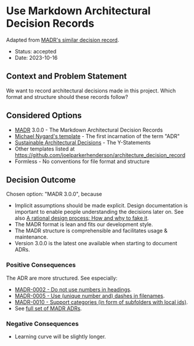 # Use Markdown Architectural Decision Records

Adapted from
[MADR's similar decision record](https://github.com/adr/madr/blob/2.1.2/docs/adr/0000-use-markdown-architectural-decision-records.md).

- Status: accepted
- Date: 2023-10-16

## Context and Problem Statement

We want to record architectural decisions made in this project.
Which format and structure should these records follow?

## Considered Options

- [MADR](https://adr.github.io/madr/) 3.0.0 - The Markdown Architectural Decision Records
- [Michael Nygard's template](http://thinkrelevance.com/blog/2011/11/15/documenting-architecture-decisions) - The first incarnation of the term "ADR"
- [Sustainable Architectural Decisions](https://www.infoq.com/articles/sustainable-architectural-design-decisions) - The Y-Statements
- Other templates listed at <https://github.com/joelparkerhenderson/architecture_decision_record>
- Formless - No conventions for file format and structure

## Decision Outcome

Chosen option: "MADR 3.0.0", because

- Implicit assumptions should be made explicit.
  Design documentation is important to enable people understanding the decisions later on.
  See also [A rational design process: How and why to fake it](https://doi.org/10.1109/TSE.1986.6312940).
- The MADR format is lean and fits our development style.
- The MADR structure is comprehensible and facilitates usage & maintenance.
- Version 3.0.0 is the latest one available when starting to document ADRs.

### Positive Consequences

The ADR are more structured. See especially:

- [MADR-0002 - Do not use numbers in headings](https://github.com/adr/madr/blob/2.1.2/docs/adr/0002-do-not-use-numbers-in-headings.md).
- [MADR-0005 - Use (unique number and) dashes in filenames](https://github.com/adr/madr/blob/2.1.2/docs/adr/0005-use-dashes-in-filenames.md).
- [MADR-0010 - Support categories (in form of subfolders with local ids)](https://github.com/adr/madr/blob/2.1.2/docs/adr/0010-support-categories.md).
- See [full set of MADR ADRs](https://github.com/adr/madr/blob/2.1.2/docs/adr).

### Negative Consequences

- Learning curve will be slightly longer.
